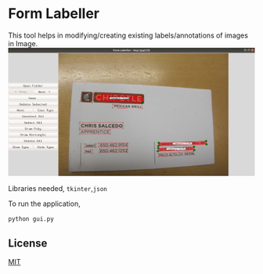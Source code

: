 # Form Labeller
This tool helps in modifying/creating existing labels/annotations of images in Image.
![alt text](https://github.com/devarshi16/Form-Labeller/blob/master/img_label.png?raw=true)

Libraries needed, `tkinter`,`json`

To run the application, 

```
python gui.py
```

## License
[MIT](https://github.com/devarshi16/Form-Labeller/blob/master/LICENSE)
